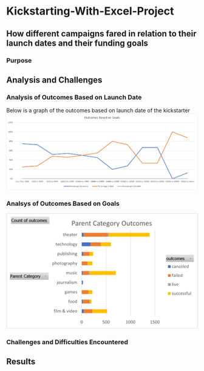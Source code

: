 # Kickstarting-With-Excel-Project
## How different campaigns fared in relation to their launch dates and their funding goals
### Purpose
## Analysis and Challenges 
### Analysis of Outcomes Based on Launch Date
Below is a graph of the outcomes based on launch date of the kickstarter
![Graph of Outcomes](https://github.com/Andrew-E-Walters/Kickstarting-With-Excel-Project/blob/main/Outcomes_vs_Goals.png)
### Analsys of Outcomes Based on Goals
![Graph of Outcomes Based on Goals](https://github.com/Andrew-E-Walters/Kickstarting-With-Excel-Project/blob/main/KickStarter%20Pivot.png)
### Challenges and Difficulties Encountered 
## Results
